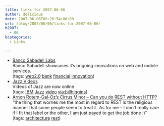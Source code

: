 ```yaml
---
title: links for 2007-06-06
author: delicious
date: 2007-06-06T00:20:54+00:00
url: /blog/2007/06/06/links-for-2007-06-06/
b2007:
  - 06
bcategories:
  - Links

---
```

  * <div>
      <a href="http://labs.bancosabadell.com/">Banco Sabadell Labs</a>
    </div>
    
    <div>
      Banco Sabadell showcases it&#8217;s ongoing innovations on web and mobile services.
    </div>
    
    <div>
      (tags: <a href="http://del.icio.us/frodenas/web2.0">web2.0</a> <a href="http://del.icio.us/frodenas/bank">bank</a> <a href="http://del.icio.us/frodenas/financial">financial</a> <a href="http://del.icio.us/frodenas/innovation">innovation</a>)
    </div>

  * <div>
      <a href="http://jazz.net/pub/learn/videos/videos.jsp">Jazz Videos</a>
    </div>
    
    <div>
      Videos of Jazz are now online
    </div>
    
    <div>
      (tags: <a href="http://del.icio.us/frodenas/IBM">IBM</a> <a href="http://del.icio.us/frodenas/Jazz">Jazz</a> <a href="http://del.icio.us/frodenas/video">video</a> <a href="http://del.icio.us/frodenas/via:billhiggins">via:billhiggins</a>)
    </div>

  * <div>
      <a href="http://www.rgoarchitects.com/blog/PermaLink,guid,cf96ee70-64db-4053-8318-f4c44a4a5c42.aspx">Arnon Rotem-Gal-Oz&#8217;s Cirrus Minor &#8211; Can you do REST without HTTP?</a>
    </div>
    
    <div>
      "the thing that worries me the most in regard to REST is the religious manner that some people seem to treat it. As for me &#8211; I don&#8217;t really care if I fit that label or the other, I am just payed to get the job done :)"
    </div>
    
    <div>
      (tags: <a href="http://del.icio.us/frodenas/architecture">architecture</a> <a href="http://del.icio.us/frodenas/rest">rest</a>)
    </div>